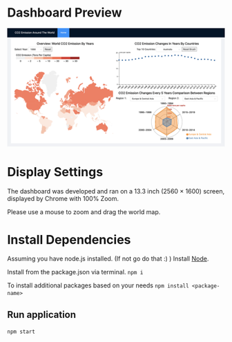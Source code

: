 # Dashboard Preview
![](./preview.png)

# Display Settings
The dashboard was developed and ran on a 13.3 inch (2560 × 1600) screen, displayed by Chrome with 100% Zoom.

Please use a mouse to zoom and drag the world map.

# Install Dependencies
Assuming you have node.js installed. (If not go do that :) )
Install [Node](https://nodejs.org/en/).

Install from the package.json via terminal.
`npm i`

To install additional packages based on your needs
`npm install <package-name>`

## Run application 
`npm start`

